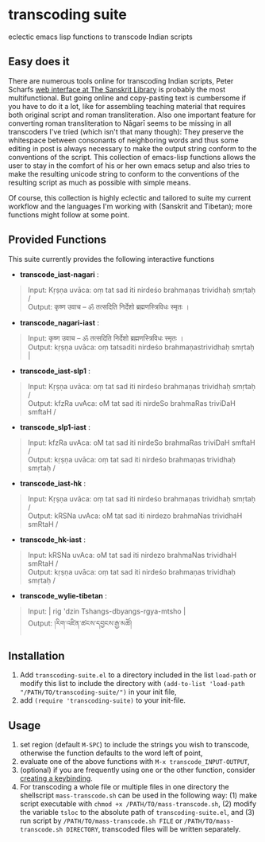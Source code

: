 # transcoding suite
eclectic emacs lisp functions to transcode Indian scripts


## Easy does it
There are numerous tools online for transcoding Indian scripts, Peter Scharfs [web interface at The Sanskrit Library](https://www.sanskritlibrary.org/transcodeText.html) is probably the most multifunctional. But going online and copy-pasting text is cumbersome if you have to do it a lot, like for assembling teaching material that requires both original script and roman transliteration. Also one important feature for converting roman transliteration to Nāgarī seems to be missing in all transcoders I've tried (which isn't that many though): They preserve the whitespace between consonants of neighboring words and thus some editing in post is always necessary to make the output string conform to the conventions of the script. This collection of emacs-lisp functions allows the user to stay in the comfort of his or her own emacs setup and also tries to make the resulting unicode string to conform to the conventions of the resulting script as much as possible with simple means.

Of course, this collection is highly eclectic and tailored to suite my current workflow and the languages I'm working with (Sanskrit and Tibetan); more functions might follow at some point.

## Provided Functions
This suite currently provides the following interactive functions
- **transcode_iast-nagari** :
> Input: Kṛṣṇa uvāca: oṃ tat sad iti nirdeśo brahmaṇas trividhaḥ smṛtaḥ /\
> Output: कृष्ण उवाच – ॐ तत्सदिति निर्देशो ब्रह्मणस्त्रिविधः स्मृतः ।
- **transcode_nagari-iast** :
> Input: कृष्ण उवाच – ॐ तत्सदिति निर्देशो ब्रह्मणस्त्रिविधः स्मृतः ।\
> Output: kṛṣṇa uvāca: oṃ tatsaditi nirdeśo brahmaṇastrividhaḥ smṛtaḥ |
- **transcode_iast-slp1** :
> Input: Kṛṣṇa uvāca: oṃ tat sad iti nirdeśo brahmaṇas trividhaḥ smṛtaḥ /\
> Output: kfzRa uvAca: oM tat sad iti nirdeSo brahmaRas triviDaH smftaH /
- **transcode_slp1-iast** :
> Input: kfzRa uvAca: oM tat sad iti nirdeSo brahmaRas triviDaH smftaH /\
> Output: kṛṣṇa uvāca: oṃ tat sad iti nirdeśo brahmaṇas trividhaḥ smṛtaḥ /
- **transcode_iast-hk** :
> Input: Kṛṣṇa uvāca: oṃ tat sad iti nirdeśo brahmaṇas trividhaḥ smṛtaḥ /\
> Output: kRSNa uvAca: oM tat sad iti nirdezo brahmaNas trividhaH smRtaH /
- **transcode_hk-iast** :
> Input: kRSNa uvAca: oM tat sad iti nirdezo brahmaNas trividhaH smRtaH /\
> Output: kṛṣṇa uvāca: oṃ tat sad iti nirdeśo brahmaṇas trividhaḥ smṛtaḥ / 
- **transcode_wylie-tibetan** :
> Input: | rig 'dzin Tshangs-dbyangs-rgya-mtsho |\
> Output: །རིག་འཛིན་ཚངས་དབྱངས་རྒྱ་མཚོ།

## Installation
1. Add `transcoding-suite.el` to a directory included in the list `load-path` or modify this list to include the directory with
   `(add-to-list 'load-path "/PATH/TO/transcoding-suite/")` in your init file,
2. add `(require 'transcoding-suite)` to your init-file.

## Usage
1. set region (default `M-SPC`) to include the strings you wish to transcode, otherwise the function defaults to the word left of point,
2. evaluate one of the above functions with `M-x transcode_INPUT-OUTPUT`,
3. (optional) if you are frequently using one or the other function, consider [creating a keybinding](https://www.gnu.org/software/emacs/manual/html_node/elisp/Key-Binding-Commands.html).
4. For transcoding a whole file or multiple files in one directory the shellscript `mass-transcode.sh` can be used in the following way: (1) make script executable with `chmod +x /PATH/TO/mass-transcode.sh`, (2) modify the variable `tsloc` to the absolute path of `transcoding-suite.el`, and (3) run script by `/PATH/TO/mass-transcode.sh FILE` or `/PATH/TO/mass-transcode.sh DIRECTORY`, transcoded files will be written separately.